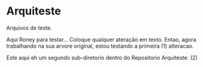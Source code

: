 Arquiteste
==========

Arquivos de teste.


Aqui Roney para testar... Coloque qualquer ateração em texto.
Entao, agora trabalhando na sua arvore original, estou testando a primeira (1) alteracao.

Este aqui eh um segundo sub-diretorio dentro do Repositorio Arquiteste. (2)
